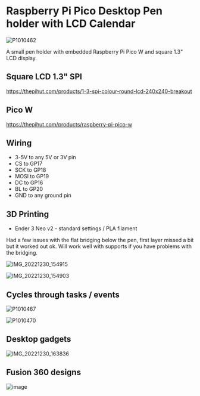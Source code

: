 # Raspberry Pi Pico Desktop Pen holder with LCD Calendar

![P1010462](https://user-images.githubusercontent.com/46349796/210109631-aa41eb52-5108-48c4-a093-3cc7441347fe.jpg)

A small pen holder with embedded Raspberry Pi Pico W and square 1.3" LCD display.

## Square LCD 1.3" SPI
https://thepihut.com/products/1-3-spi-colour-round-lcd-240x240-breakout

## Pico W
https://thepihut.com/products/raspberry-pi-pico-w

## Wiring
* 3-5V to any 5V or 3V pin
* CS to GP17
* SCK to GP18
* MOSI to GP19
* DC to GP16
* BL to GP20
* GND to any ground pin

## 3D Printing
* Ender 3 Neo v2 - standard settings / PLA filament

Had a few issues with the flat bridging below the pen, first layer missed a bit but it worked out ok. Will work well with supports if you have problems with the bridging.

![IMG_20221230_154915](https://user-images.githubusercontent.com/46349796/210091842-f1997e1d-7a75-4a86-80e7-151c80fe75fd.jpg)

![IMG_20221230_154903](https://user-images.githubusercontent.com/46349796/210091863-a49255a8-1609-4172-b5f1-8d496d878f62.jpg)

## Cycles through tasks / events

![P1010467](https://user-images.githubusercontent.com/46349796/210110089-3044b774-faa8-4d8a-a4c2-c613efe2f0e8.JPG)

![P1010470](https://user-images.githubusercontent.com/46349796/210110097-9f17ad86-5f05-41a5-8962-8608bd8489b6.JPG)

## Desktop gadgets

![IMG_20221230_163836](https://user-images.githubusercontent.com/46349796/210109617-f4d2fbfb-d31d-4e99-b65f-1aeea5504bac.jpg)

## Fusion 360 designs

![image](https://user-images.githubusercontent.com/46349796/210110403-76e80329-0217-42b2-8141-ad15a88b73f5.png)








